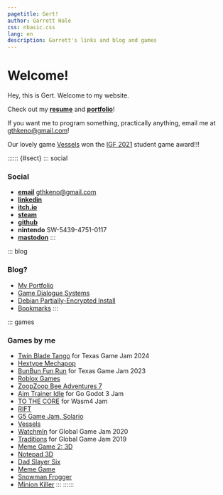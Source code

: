 ```yaml
---
pagetitle: Gert!
author: Garrett Hale
css: nbasic.css
lang: en
description: Garrett's links and blog and games
---
```


# Welcome!

Hey, this is Gert. Welcome to my website.

Check out my [**resume**](resume/) and [**portfolio**](portfolio/)!

If you want me to program something, practically anything, email me at <gthkeno@gmail.com>!

Our lovely game [Vessels](https://store.steampowered.com/app/1371330/Vessels/)
won the [IGF 2021](https://igf.com/2021) student game award!!!

:::::: {#sect}
::: social
### Social

- [**email**](mailto:gthkeno@gmail.com) gthkeno@gmail.com
- [**linkedin**](https://www.linkedin.com/in/garrett-hale-43b907b9/)
- [**itch.io**](https://gertkeno.itch.io/)
- [**steam**](https://steamcommunity.com/id/gertman)
- [**github**](https://github.com/Gertkeno)
- **nintendo** SW-5439-4751-0117
- <a rel="me" href="https://mastodon.gamedev.place/@gertkeno"><b>mastodon</b></a>
:::

::: blog
### Blog?

- [My Portfolio](portfolio/)
- [Game Dialogue Systems](dialogue-systems/)
- [Debian Partially-Encrypted Install](half-crypto/)
- [Bookmarks](bookmarks/)
:::

::: games
### Games by me

- [Twin Blade Tango](https://gertkeno.itch.io/twin-blade-tango) for Texas Game
  Jam 2024
- [Hextype Mechapop](https://luckyson.itch.io/hextype-mechapop)
- [BunBun Fun Run](https://gertkeno.itch.io/bun-bun-fun-run) for Texas Game Jam
  2023
- [Roblox Games](https://www.roblox.com/groups/5747787/Sand-Shark-Games)
- [ZoopZoop Bee Adventures 7](https://zoopzoopadventures.com/)
- [Aim Trainer Idle](https://hankik.itch.io/aim-trainer-idle) for Go Godot 3 Jam
- [TO THE CORE](https://gertkeno.itch.io/to-the-core) for Wasm4 Jam
- [RIFT](https://www.trionworlds.com/rift/en/)
- [G5 Game Jam, Solario](https://solariogame.itch.io/solario)
- [Vessels](https://store.steampowered.com/app/1371330/Vessels/)
- [WatchmIn](https://globalgamejam.org/2020/games/global-game-jam-2020-2) for
  Global Game Jam 2020
- [Traditions](https://globalgamejam.org/2019/games/traditions) for Global Game
  Jam 2019
- [Meme Game 2: 3D](https://bitbucket.org/Gertkeno/meme-game-23d/downloads/)
- [Notepad 3D](https://bitbucket.org/Gertkeno/notepad3d/downloads/)
- [Dad Slayer Six](https://gamejolt.com/games/dad-slayer-six/166188)
- [Meme Game](https://gamejolt.com/games/meme-game/163369)
- [Snowman Frogger](https://gamejolt.com/games/snowman-frogger/115638)
- [Minion Killer](https://gamejolt.com/games/minion-killer/79776)
:::
::::::
